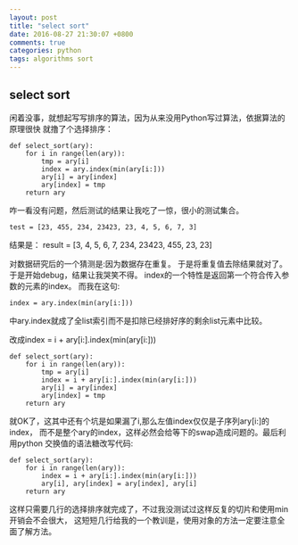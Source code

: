 ```yaml
---
layout: post
title: "select sort"
date: 2016-08-27 21:30:07 +0800
comments: true
categories: python
tags: algorithms sort
---
```


## select sort
闲着没事，就想起写写排序的算法，因为从来没用Python写过算法，依据算法的原理很快
就撸了个选择排序：

    def select_sort(ary):
        for i in range(len(ary)):
            tmp = ary[i]
            index = ary.index(min(ary[i:]))
            ary[i] = ary[index]
            ary[index] = tmp
        return ary

咋一看没有问题，然后测试的结果让我吃了一惊，很小的测试集合。

    test = [23, 455, 234, 23423, 23, 4, 5, 6, 7, 3]

结果是：
    result = [3, 4, 5, 6, 7, 234, 23423, 455, 23, 23]

对数据研究后的一个猜测是:因为数据存在重复。
于是将重复值去除结果就对了。于是开始debug，结果让我哭笑不得。
index的一个特性是返回第一个符合传入参数的元素的index。
而我在这句:

    index = ary.index(min(ary[i:]))

中ary.index就成了全list索引而不是扣除已经排好序的剩余list元素中比较。

改成index = i + ary[i:].index(min(ary[i:]))

    def select_sort(ary):
        for i in range(len(ary)):
            tmp = ary[i]
            index = i + ary[i:].index(min(ary[i:]))
            ary[i] = ary[index]
            ary[index] = tmp
        return ary


就OK了，这其中还有个坑是如果漏了i,那么左值index仅仅是子序列ary[i:]的index，
而不是整个ary的index，这样必然会给等下的swap造成问题的。最后利用python
交换值的语法糖改写代码:

    def select_sort(ary):
        for i in range(len(ary)):
            index = i + ary[i:].index(min(ary[i:]))
            ary[i], ary[index] = ary[index], ary[i]
        return ary

这样只需要几行的选择排序就完成了，不过我没测试过这样反复的切片和使用min开销会不会很大，
这短短几行给我的一个教训是，使用对象的方法一定要注意全面了解方法。



